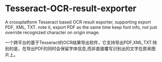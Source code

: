 # Tesseract-OCR-result-exporter
A  crossplatform Tesseract based OCR result exporter, supporting export PDF, XML, TXT. note it, export PDF as the same time keep font info, not just override recognized character on origin image.

一个跨平台的基于Tesseract的OCR结果导出软件，它支持导出PDF,XML,TXT.特别的是，在导出PDF的同时会保留字体信息,而非直接覆写识别出的文字在原来图片上。


